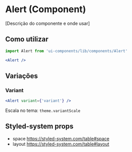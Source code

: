 # Alert (Component)

[Descrição do componente e onde usar]

## Como utilizar

```js
import Alert from 'ui-components/lib/components/Alert'
```

```jsx
<Alert />
```

## Variações

### Variant

```jsx
<Alert variant={'variant'} />
```

Escala no tema: `theme.variantScale`

## Styled-system props

- space https://styled-system.com/table#space
- layout https://styled-system.com/table#layout
